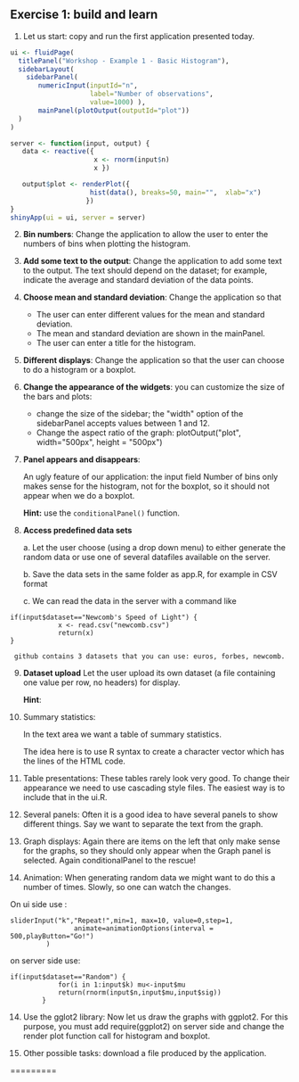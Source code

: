 ## Exercise 1: build and learn

1. Let us start: copy and run the first application presented today.

```R
ui <- fluidPage(
  titlePanel("Workshop - Example 1 - Basic Histogram"),
  sidebarLayout(
    sidebarPanel(
       numericInput(inputId="n",
                    label="Number of observations",
                    value=1000) ),  
       mainPanel(plotOutput(outputId="plot"))
  )
)

server <- function(input, output) {
   data <- reactive({
                     x <- rnorm(input$n)
                     x })

   output$plot <- renderPlot({
         	        hist(data(), breaks=50, main="",  xlab="x")
                   })
}
shinyApp(ui = ui, server = server)
```

2. **Bin numbers**: Change the application to allow the user to enter
the numbers of bins when plotting the histogram.

3. **Add some text to the output**: Change the application to add some
text to the output. The text should depend on the dataset; for example,
indicate the average and standard deviation of the data points.

4. **Choose mean and standard deviation**: Change the application so that

    - The user can enter different values for the mean and standard deviation. 
    - The mean and standard deviation are shown in the mainPanel.
    - The user can enter a title for the histogram.

5. **Different displays**: Change the application so that the user can
choose to do a histogram or a boxplot.

6. **Change the appearance of the widgets**: you can customize the size of
the bars and plots:

    - change the size of the sidebar; the "width" option of the sidebarPanel
      accepts values between 1 and 12.
    - Change the aspect ratio of the graph:
      plotOutput("plot", width="500px", height = "500px")

7. **Panel appears and disappears**:

      An ugly feature of our application: the input field Number of
      bins only makes sense for the histogram, not for the boxplot, so
      it should not appear when we do a boxplot.
      
      **Hint:** use the `conditionalPanel()` function.

8. **Access predefined data sets**

    a. Let the user choose (using a drop down menu) to either generate the
    random data or use one of several datafiles available on the server.

    b. Save the data sets in the same folder as app.R, for example in CSV format

    c. We can read the data in the server with a command like

```
if(input$dataset=="Newcomb's Speed of Light") {
            x <- read.csv("newcomb.csv")
            return(x)
}
```
 
     github contains 3 datasets that you can use: euros, forbes, newcomb.


9. **Dataset upload** Let the user upload its own dataset (a file
containing one value per row, no headers) for display.

   **Hint**: 

10. Summary statistics:

    In the text area we want a table of summary statistics.

    The idea here is to use R syntax to create a character vector which
has the lines of the HTML code.


11. Table presentations: These tables rarely look very good. To change
their appearance we need to use cascading style files. The easiest way
is to include that in the ui.R.


12. Several panels: Often it is a good idea to have several panels to
show different things. Say we want to separate the text from the
graph.

 

13. Graph displays: Again there are items on the left that only make
sense for the graphs, so they should only appear when the Graph panel
is selected. Again conditionalPanel to the rescue!

 

14. Animation: When generating random data we might want to do this a
number of times. Slowly, so one can watch the changes.

On ui side use :

```
sliderInput("k","Repeat!",min=1, max=10, value=0,step=1,
                animate=animationOptions(interval = 500,playButton="Go!")
         )
````

on server side use:

```
if(input$dataset=="Random") {
            for(i in 1:input$k) mu<-input$mu
            return(rnorm(input$n,input$mu,input$sig))
        } 
```

14. Use the gglot2 library: Now let us draw the graphs with ggplot2. For
this purpose, you must add require(ggplot2) on server side and change
the render plot function call for histogram and boxplot.

15. Other possible tasks: download a file produced by the application.

=========
 
